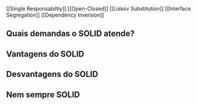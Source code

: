 [[Single Responsabiltiy]]
[[Open-Closed]]
[[Liskov Substitution]]
[[Interface Segregation]]
[[Dependency Inversion]]

## Quais demandas o SOLID atende?

## Vantagens do SOLID

## Desvantagens do SOLID

## Nem sempre SOLID

